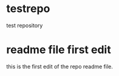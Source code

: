 # testrepo
test repository

# readme file first edit
this is the first edit of the repo readme file.
